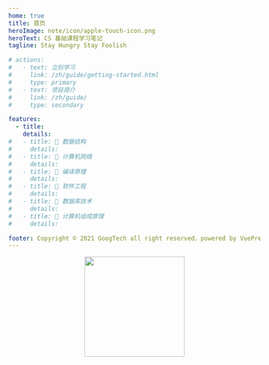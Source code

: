 ```yaml
---
home: true
title: 首页
heroImage: note/icon/apple-touch-icon.png
heroText: CS 基础课程学习笔记
tagline: Stay Hungry Stay Foolish

# actions:
#   - text: 立刻学习
#     link: /zh/guide/getting-started.html
#     type: primary
#   - text: 项目简介
#     link: /zh/guide/
#     type: secondary

features:
  - title:
    details:
#   - title: 📖 数据结构
#     details: 
#   - title: 📖 计算机网络
#     details: 
#   - title: 📖 编译原理
#     details: 
#   - title: 📖 软件工程
#     details: 
#   - title: 📖 数据库技术
#     details: 
#   - title: 📖 计算机组成原理
#     details: 

footer: Copyright © 2021 GoogTech all right reserved，powered by VuePress v2.0
---
```


<p align="center">
  <img src="http://profile-counter.glitch.me/note.goog.tech/count.svg" width="200">
</p>
